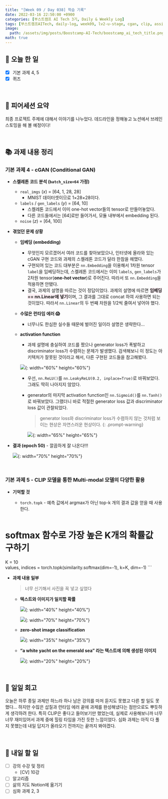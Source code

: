 ```yaml
---
title: "[Week 09 / Day 038] 학습 기록"
date: 2022-03-16 22:50:00 +0900
categories: [부스트캠프 AI Tech 3기, Daily & Weekly Log]
tags: [부스트캠프AITech, daily-log, week09, lv2-u-stage, cgan, clip, assignment]     # TAG names should always be lowercase
image: 
  path: /assets/img/posts/Boostcamp-AI-Tech/boostcamp_ai_tech_title.png
math: true
---
```

## **📝 오늘 한 일**
- [x]  기본 과제 4, 5
- [x]  퀴즈

<br>

## **👥 피어세션 요약**
최종 프로젝트 주제에 대해서 이야기를 나누었다. 데드라인을 정해놓고 노션에서 브레인스토밍을 해 볼 예정이다!

<br>

## **📚 과제 내용 정리**
### **기본 과제 4** -  cGAN (Conditional GAN)
- **스켈레톤 코드 분석 (`batch_size=64` 가정)**
    - `real_imgs` ($x$) = [64, 1, 28, 28]
        - MNIST 데이터셋이므로 1×28×28이다.
    - `labels` / `gen_labels` ($y$) = [64, 10]
        - 스켈레톤 코드에서 이미 one-hot vector들의 tensor로 만들어놓았다.
        - 다른 코드들에서는 [64]로만 들어가서, 모듈 내부에서 embedding 된다.
    - `noise` ($z$) = [64, 100]
- **겪었던 문제 상황**
    - **임베딩 (embedding)**
        - 무엇인지 모르겠어서 여러 코드를 찾아보았으나, 인터넷에 올라와 있는 cGAN 구현 코드와 과제의 스켈레톤 코드가 달라 한참을 헤맸다.
        - 구현되어 있는 코드 대부분은 `nn.Embedding`을 이용해서 1차원 tensor `label`을 임베딩하는데, 스켈레톤 코드에서는 이미 `labels`, `gen_labels`가 2차원 tensor(**one-hot vector**)로 주어진다. 따라서 또 `nn.Embedding`을 적용하면 안됐다.
        - 결국, 과제의 설명을 따르는 것이 정답이었다. 과제의 설명에 따르면 <span style="background-color: Lavenderblush">**임베딩 == nn.Linear에 넣기**</span>이며, 그 결과를 그대로 concat 하여 사용하면 되는 것이었다. 따라서 `nn.Linear`의 두 번째 차원을 1/2씩 줄여서 넣어야 했다.
    - **수많은 런타임 에러 😱**
        - 너무나도 한심한 실수들 때문에 벌어진 일이라 설명은 생략한다...
    - **activation function**
        - 과제 설명에 충실하여 코드를 짰으나 generator loss가 폭발하고 discriminator loss가 수렴하는 문제가 발생했다. 검색해보니 이 정도는 아키텍처가 잘못된 것이라고 해서, 다른 구현된 코드들을 참고해봤다.
            
        ![](/assets/img/posts/Boostcamp-AI-Tech/Daily-Log/week09/d038-1.png){: width="60%" height="60%"}
            
        - 우선, `nn.ReLU()`를 `nn.LeakyReLU(0.2, inplace=True)`로 바꿔보았다. 그래도 딱히 나아지지 않았다.

        - generator의 마지막 activation function인 `nn.Sigmoid()`를  `nn.Tanh()`로 바꿔보았다. 그랬더니 바로 적절한 generator loss 값과 discriminator loss 값이 관찰되었다.
            
            > generator loss와 discriminator loss가 수렴하지 않는 것처럼 보이는 현상은 자연스러운 현상이다.
            {: .prompt-warning}
            
            ![](/assets/img/posts/Boostcamp-AI-Tech/Daily-Log/week09/d038-2.png){: width="65%" height="65%"}
            
- **결과 (epoch 50)** - 깔끔하게 잘 나온다!!!
    
    ![](/assets/img/posts/Boostcamp-AI-Tech/Daily-Log/week09/d038-3.png){: width="70%" height="70%"}

<br>

### **기본 과제 5** - CLIP 모델을 통한 Multi-modal 모델의 다양한 활용
- **기억할 것**
    - `torch.topk` - 예측 값에서 argmax가 아닌 top-k 개의 결과 값을 얻을 때 사용한다.
        
        ```python
# softmax 함수로 가장 높은 K개의 확률값 구하기
K = 10    
values, indices = torch.topk(similarity.softmax(dim=-1), k=K, dim=-1)
        ```
        
- **과제 내용 일부** 
  
    > 너무 신기해서 사진을 꼭 넣고 싶었다

    - **텍스트와 이미지가 일치할 확률**
        
        ![](/assets/img/posts/Boostcamp-AI-Tech/Daily-Log/week09/d038-4.png){: width="40%" height="40%"}
        
        ![](/assets/img/posts/Boostcamp-AI-Tech/Daily-Log/week09/d038-5.png){: width="70%" height="70%"}
        
    - **zero-shot image classification**
        
        ![](/assets/img/posts/Boostcamp-AI-Tech/Daily-Log/week09/d038-6.png){: width="35%" height="35%"}
        
    - **“a white yacht on the emerald sea” 라는 텍스트에 의해 생성된 이미지**
        
        ![](/assets/img/posts/Boostcamp-AI-Tech/Daily-Log/week09/d038-7.png){: width="20%" height="20%"}

<br>

## **🐾 일일 회고**
오늘은 하루 종일 과제만 하느라 하나 남은 강의를 마저 듣지도 못했고 다른 할 일도 못했다... 하지만 수많은 삽질과 런타임 에러 끝에 과제를 완성해냈다는 점만으로도 뿌듯하게 생각하려 한다. 특히 CLIP은 좋다고 들어보기만 했었는데, 실제로 사용해보니까 너무 너무 재미있어서 과제 중에 힐링 타임을 가진 듯한 느낌이었다. 심화 과제는 아직 다 풀지 못했는데 내일 답지가 올라오기 전까지는 끝까지 봐야겠다.

<br>

## **🚀 내일 할 일**
- [ ]  강의 수강 및 정리
    - [CV] 10강
- [ ]  알고리즘
- [ ]  삶의 지도 Notion에 옮기기
- [ ]  심화 과제 2, 3